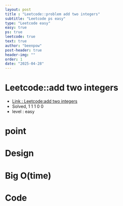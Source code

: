 ```yaml
---
layout: post
title : "Leetcode::problem add two integers"
subtitle: "Leetcode ps easy"
type: "Leetcode easy"
easy: true
ps: true
leetcode: true
text: true
author: "beenpow"
post-header: true
header-img: ""
order: 1
date: "2025-04-28"
---
```


# Leetcode::add two integers
- [Link : Leetcode:add two integers]()
- Solved, 1 1 1 0 0
- level : easy
# point

# Design


# Big O(time)

# Code

```cpp

```
